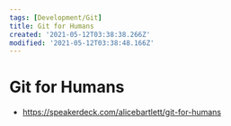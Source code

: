 ```yaml
---
tags: [Development/Git]
title: Git for Humans
created: '2021-05-12T03:38:38.266Z'
modified: '2021-05-12T03:38:48.166Z'
---
```


# Git for Humans

* https://speakerdeck.com/alicebartlett/git-for-humans

